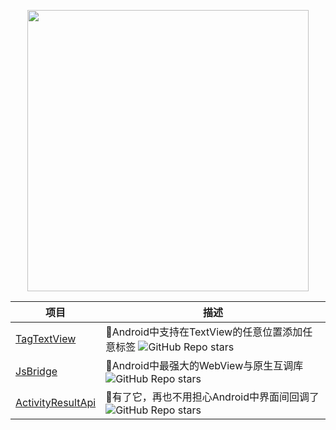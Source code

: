 <p align="center">
<img src="https://github-readme-stats.vercel.app/api?username=ChinaLike&count_private=true" width="450"/>

| 项目                                                         | 描述                                                         |
| ------------------------------------------------------------ | ------------------------------------------------------------ |
| [TagTextView](https://github.com/ChinaLike/TagTextView) | 🍌Android中支持在TextView的任意位置添加任意标签 ![GitHub Repo stars](https://img.shields.io/github/stars/ChinaLike/TagTextView?style=social) |
| [JsBridge](https://github.com/ChinaLike/JsBridge) | 🍎Android中最强大的WebView与原生互调库 ![GitHub Repo stars](https://img.shields.io/github/stars/ChinaLike/JsBridge?style=social) |
| [ActivityResultApi](https://github.com/ChinaLike/ActivityResultApi) | 🍊有了它，再也不用担心Android中界面间回调了 ![GitHub Repo stars](https://img.shields.io/github/stars/ChinaLike/ActivityResultApi?style=social) |

</p>
  
